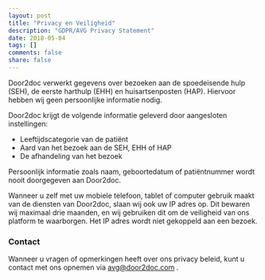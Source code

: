```yaml
---
layout: post
title: "Privacy en Veiligheid"
description: "GDPR/AVG Privacy Statement"
date: 2018-05-04
tags: []
comments: false
share: false
---
```


Door2doc verwerkt gegevens over bezoeken aan de spoedeisende hulp (SEH), de eerste harthulp (EHH) en huisartsenposten (HAP).
Hiervoor hebben wij geen persoonlijke informatie nodig. 

Door2doc krijgt de volgende informatie geleverd door aangesloten instellingen: 
* Leeftijdscategorie van de patiënt
* Aard van het bezoek aan de SEH, EHH of HAP
* De afhandeling van het bezoek 

Persoonlijk informatie zoals naam, geboortedatum of patiëntnummer wordt nooit doorgegeven aan Door2doc.   

Wanneer u zelf met uw mobiele telefoon, tablet of computer gebruik maakt van de diensten van Door2doc, slaan wij ook uw 
IP adres op. Dit bewaren wij maximaal drie maanden, en wij gebruiken dit om de veiligheid van ons platform te waarborgen.
Het IP adres wordt niet gekoppeld aan een bezoek.

### Contact

Wanneer u vragen of opmerkingen heeft over ons privacy beleid, kunt u contact met ons opnemen via avg@door2doc.com .   